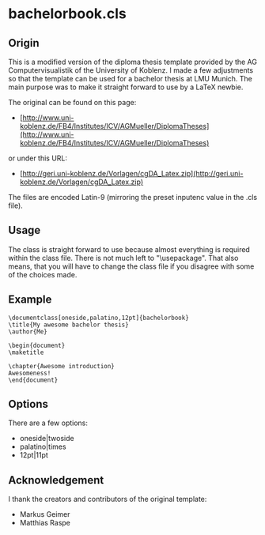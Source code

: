 bachelorbook.cls
================

Origin
------
This is a modified version of the diploma thesis template provided by the AG Computervisualistik of the University of Koblenz. I made a few adjustments so that the template can be used for a bachelor thesis at LMU Munich. The main purpose was to make it straight forward to use by a LaTeX newbie.

The original can be found on this page: 

* [http://www.uni-koblenz.de/FB4/Institutes/ICV/AGMueller/DiplomaTheses](http://www.uni-koblenz.de/FB4/Institutes/ICV/AGMueller/DiplomaTheses)

or under this URL: 

* [http://geri.uni-koblenz.de/Vorlagen/cgDA_Latex.zip](http://geri.uni-koblenz.de/Vorlagen/cgDA_Latex.zip)

The files are encoded Latin-9 (mirroring the preset inputenc value in the .cls file).

Usage
-----
The class is straight forward to use because almost everything is required within the class file. There is not much left to "\usepackage". That also means, that you will have to change the class file if you disagree with some of the choices made.

Example
-------
    \documentclass[oneside,palatino,12pt]{bachelorbook}  
    \title{My awesome bachelor thesis}  
    \author{Me}

    \begin{document}
    \maketitle

    \chapter{Awesome introduction}
    Awesomeness!
    \end{document}

Options
-------
There are a few options:

* oneside|twoside
* palatino|times
* 12pt|11pt

Acknowledgement
---------------
I thank the creators and contributors of the original template:

* Markus Geimer
* Matthias Raspe

